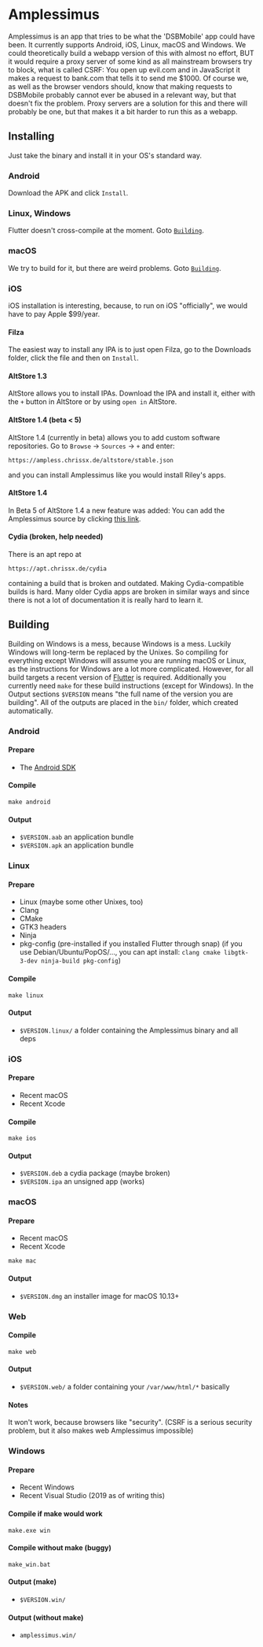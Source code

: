 # Amplessimus
Amplessimus is an app that tries to be what the 'DSBMobile' app could
have been. It currently supports Android, iOS, Linux, macOS and
Windows. We could theoretically build a webapp version of this with
almost no effort, BUT it would require a proxy server of some kind as
all mainstream browsers try to block, what is called CSRF: You open up
evil.com and in JavaScript it makes a request to bank.com that tells
it to send me $1000. Of course we, as well as the browser vendors
should, know that making requests to DSBMobile probably cannot ever
be abused in a relevant way, but that doesn't fix the problem. Proxy
servers are a solution for this and there will probably be one, but
that makes it a bit harder to run this as a webapp.

## Installing
Just take the binary and install it in your OS's standard way.
### Android
Download the APK and click `Install`.
### Linux, Windows
Flutter doesn't cross-compile at the moment. Goto [`Building`](#build).
### macOS
We try to build for it, but there are weird problems. Goto [`Building`](#build).
### iOS
iOS installation is interesting, because, to run on iOS "officially",
we would have to pay Apple $99/year.
#### Filza
The easiest way to install any IPA is to just open Filza, go to the
Downloads folder, click the file and then on `Install`.
#### AltStore 1.3
AltStore allows you to install IPAs. Download the IPA and install it,
either with the `+` button in AltStore or by using `open in` AltStore.
#### AltStore 1.4 (beta < 5)
AltStore 1.4 (currently in beta) allows you to add custom software
repositories. Go to `Browse` → `Sources` → `+` and enter:
```
https://ampless.chrissx.de/altstore/stable.json
```
and you can install Amplessimus like you would install Riley's apps.
#### AltStore 1.4
In Beta 5 of AltStore 1.4 a new feature was added: You can add the Amplessimus
source by clicking
[this link](altstore://source?url=https://ampless.chrissx.de/altstore/stable.json).
#### Cydia (broken, help needed)
There is an apt repo at
```
https://apt.chrissx.de/cydia
```
containing a build that is broken and outdated. Making
Cydia-compatible builds is hard. Many older Cydia apps are broken in
similar ways and since there is not a lot of documentation it is
really hard to learn it.

## <a name="build"></a> Building
Building on Windows is a mess, because Windows is a mess. Luckily
Windows will long-term be replaced by the Unixes. So compiling for
everything except Windows will assume you are running macOS or Linux,
as the instructions for Windows are a lot more complicated. However,
for all build targets a recent version of
[Flutter](https://flutter.dev/docs/get-started/install) is required.
Additionally you currently need `make` for these build instructions
(except for Windows). In the Output sections `$VERSION` means
"the full name of the version you are building". All of the outputs
are placed in the `bin/` folder, which created automatically.

### Android
#### Prepare
* The [Android SDK](https://developer.android.com/studio)
#### Compile
```
make android
```
#### Output
* `$VERSION.aab` an application bundle
* `$VERSION.apk` an application bundle

### Linux
#### Prepare
* Linux (maybe some other Unixes, too)
* Clang
* CMake
* GTK3 headers
* Ninja
* pkg-config
(pre-installed if you installed Flutter through snap)
(if you use Debian/Ubuntu/PopOS/…, you can apt install:
`clang cmake libgtk-3-dev ninja-build pkg-config`)
#### Compile
```
make linux
```
#### Output
* `$VERSION.linux/` a folder containing the Amplessimus binary and all deps

### iOS
#### Prepare
* Recent macOS
* Recent Xcode
#### Compile
```
make ios
```
#### Output
* `$VERSION.deb` a cydia package (maybe broken)
* `$VERSION.ipa` an unsigned app (works)

### macOS
#### Prepare
* Recent macOS
* Recent Xcode
```
make mac
```
#### Output
* `$VERSION.dmg` an installer image for macOS 10.13+

### Web
#### Compile
```
make web
```
#### Output
* `$VERSION.web/` a folder containing your `/var/www/html/*` basically
#### Notes
It won't work, because browsers like "security". (CSRF is a serious security
problem, but it also makes web Amplessimus impossible)

### Windows
#### Prepare
* Recent Windows
* Recent Visual Studio (2019 as of writing this)
#### Compile if make would work
```
make.exe win
```
#### Compile without make (buggy)
```
make_win.bat
```
#### Output (make)
* `$VERSION.win/`
#### Output (without make)
* `amplessimus.win/`
